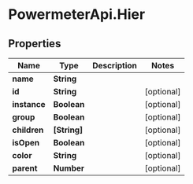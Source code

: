 # PowermeterApi.Hier

## Properties

Name | Type | Description | Notes
------------ | ------------- | ------------- | -------------
**name** | **String** |  | 
**id** | **String** |  | [optional] 
**instance** | **Boolean** |  | [optional] 
**group** | **Boolean** |  | [optional] 
**children** | **[String]** |  | [optional] 
**isOpen** | **Boolean** |  | [optional] 
**color** | **String** |  | [optional] 
**parent** | **Number** |  | [optional] 


